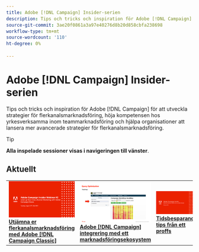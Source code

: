 ```yaml
---
title: Adobe [!DNL Campaign] Insider-serien
description: Tips och tricks och inspiration för Adobe [!DNL Campaign] för att utveckla strategier för flerkanalsmarknadsföring, höja kompetensen hos yrkesverksamma inom teammarknadsföring och hjälpa organisationer att lansera mer avancerade strategier för flerkanalsmarknadsföring.
source-git-commit: 3ae20f0861a3a97e40276d8b20d858cbfa238698
workflow-type: tm+mt
source-wordcount: '110'
ht-degree: 0%

---
```


# Adobe [!DNL Campaign] Insider-serien

Tips och tricks och inspiration för Adobe [!DNL Campaign] för att utveckla strategier för flerkanalsmarknadsföring, höja kompetensen hos yrkesverksamma inom teammarknadsföring och hjälpa organisationer att lansera mer avancerade strategier för flerkanalsmarknadsföring.

>[!TIP]
>
>**Alla inspelade sessioner visas i navigeringen till vänster**.

## Aktuellt

<table>
  <tr>
   <td>
      <a href="2022/cross-channel.md">
      <img alt="Utjämna er flerkanalsmarknadsföring med Adobe [!DNL Campaign Classic]" src="assets/cross-channel.png"/>
      </a>
      <div>
         <a href="./2022/cross-channel.md"><strong>Utjämna er flerkanalsmarknadsföring med Adobe [!DNL Campaign Classic]</strong></a>
         <br/>
      </div>
   </td>
   <td>
      <a href="2022/integrations.md">
      <img alt="Adobe [!DNL Campaign] integrering med ett marknadsföringsekosystem" src="assets/integrations.png"/>
      </a>
      <div>
         <a href="./2022/integrations.md"><strong>Adobe [!DNL Campaign] integrering med ett marknadsföringsekosystem</strong></a>
         <br/>
      </div>
   </td>
   <td>
      <a href="2022/tips.md">
      <img alt="Tidsbesparande tips från ett proffs" src="./assets/tips.png"/>
      </a>
      <div>
         <a href="2022/tips.md"><strong>Tidsbesparande tips från ett proffs</strong></a>
         <br/>
      </div>
   </td>
</table>
